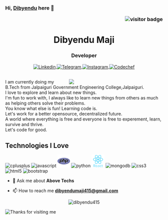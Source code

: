 ### Hi, [Dibyendu](https://www.github.com/dibyendu415) here  👋 <p  align="right"><img src="https://komarev.com/ghpvc/?username=dibyendu415" alt="visitor badge"/></p>
<!--
**dibyendu415/dibyendu415** is a ✨ _special_ ✨ repository because its `README.md` (this file) appears on your GitHub profile.

Here are some ideas to get you started:

- 🔭 I’m currently working on ...
- 🌱 I’m currently learning ...
- 👯 I’m looking to collaborate on ...
- 🤔 I’m looking for help with ...
- 💬 Ask me about ...
- 📫 How to reach me: ...
- 😄 Pronouns: ...
- ⚡ Fun fact: ...
https://github.com/dibyendu415/dibyendu415/blob/master/a.gif
-->
<h1 align="center">Dibyendu Maji</h1>
<h3 align="center">Developer</h3>
<p align="center">
<a href="https://www.linkedin.com/in/dibyendu-maji-3134b4149/">
  <img align="center" alt="Linkedin" width="22px" src="https://cdn.jsdelivr.net/npm/simple-icons@v3/icons/linkedin.svg" />
</a>
<a href="https://t.me/dibyendu415">
  <img align="center" alt="Telegram" width="22px" src="https://cdn.jsdelivr.net/npm/simple-icons@v3/icons/telegram.svg" />
</a>
<a href="https://www.instagram.com/dibyendu415/">
  <img align="center" alt="Instagram" width="22px" src="https://cdn.jsdelivr.net/npm/simple-icons@v3/icons/instagram.svg" />
</a>
<a href="https://www.codechef.com/users/dibyendu415">
  <img align="center" alt=" Codechef" width="22px" src="https://cdn.jsdelivr.net/npm/simple-icons@v3/icons/codechef.svg" />
</a>
 </p>
 <br/>
<img align='right' src='https://github.com/dibyendu415/dibyendu415/blob/master/a.gif' width='300"'>
I am currently doing my B.Tech from Jalpaiguri Government Engineering College,Jalpaiguri.<br/>
I love to explore and learn about new things.<br/>
I'm fun to work with, I always like to learn new things from others as much as helping others solve their problems. <br/>
You know what else is fun! Learning code is. <br/>
Let's work for a better opensource, decentralized future. <br/>
A world where everything is free and everyone is free to experement, learn, survive and thrive. <br/>
Let's code for good. <br/>

## Technologies I Love 
<p align="left"> 
<img src="https://user-images.githubusercontent.com/42942897/88451424-39d4d880-ce74-11ea-9625-c8d0b95c445e.png" alt="cplusplus" width="40" height="40"/> 
<img src="https://devicons.github.io/devicon/devicon.git/icons/javascript/javascript-original.svg" alt="javascript" width="40" height="40"/> 
<img src="https://github.com/devicons/devicon/blob/master/icons/php/php-original.svg" alt="php" width="40" height="40"/> 
<img src="https://devicons.github.io/devicon/devicon.git/icons/python/python-original.svg" alt="python" width="40" height="40"/>
<img src="https://github.com/devicons/devicon/blob/master/icons/react/react-original-wordmark.svg" alt="react" width="40" height="40"/>   
<img src="https://devicons.github.io/devicon/devicon.git/icons/mongodb/mongodb-original.svg" alt="mongodb" width="40" height="40"/>
<img src="https://devicons.github.io/devicon/devicon.git/icons/css3/css3-original-wordmark.svg" alt="css3" width="40" height="40""/> 
<img src="https://devicons.github.io/devicon/devicon.git/icons/html5/html5-original-wordmark.svg" alt="html5" width="40" height="40"/> 
<img src="https://devicons.github.io/devicon/devicon.git/icons/bootstrap/bootstrap-plain.svg" alt="bootstrap" width="40" height="40"/>  
</p>
                                                                                                                                   
- 💬 Ask me about **Above Techs**

- 📫 How to reach me **dibyendumaji415@gmail.com**                                                                                                                                   
<p align="center"> 
  <img src="https://github-readme-stats.vercel.app/api?username=dibyendu415&show_icons=true" alt="dibyendu415" /> 
</p>          
<img height="120" alt="Thanks for visiting me" width="100%" src="https://github.com/dibyendu415/dibyendu415/blob/master/marquee.svg" />
<br />
